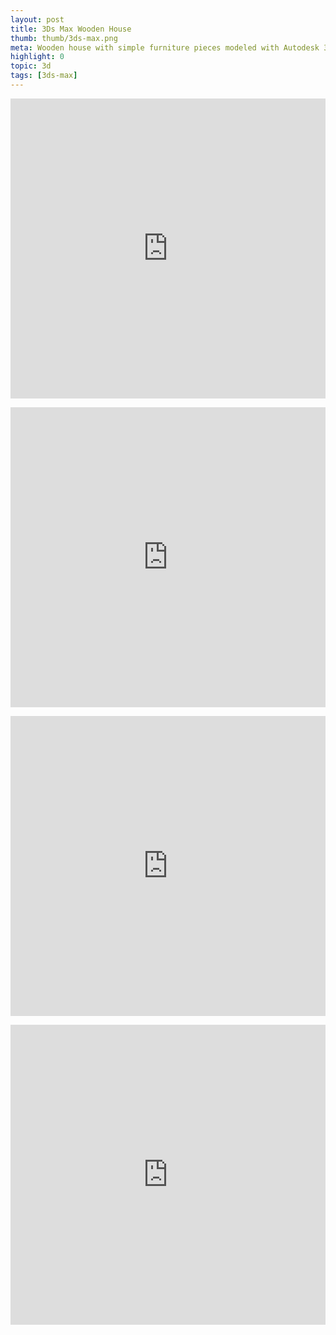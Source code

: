 ```yaml
---
layout: post
title: 3Ds Max Wooden House
thumb: thumb/3ds-max.png
meta: Wooden house with simple furniture pieces modeled with Autodesk 3Ds Max.  
highlight: 0
topic: 3d
tags: [3ds-max]
---
```


<p></p>
<div class="sketchfab-embed-wrapper text-center">
    <iframe width="100%" height = "480" src="https://sketchfab.com/models/82fcdf22df5a4364a75e3b3ec313cfed/embed" frameborder="0" allow="autoplay; fullscreen; vr" mozallowfullscreen="true" webkitallowfullscreen="true"></iframe>
</div> 

<p></p>
<div class="sketchfab-embed-wrapper text-center">
    <iframe width="100%" height = "480" src="https://sketchfab.com/models/b4bf071e0d814987b023d6ab9fbead2f/embed" frameborder="0" allow="autoplay; fullscreen; vr" mozallowfullscreen="true" webkitallowfullscreen="true"></iframe>
</div> 

<p></p>
<div class="sketchfab-embed-wrapper text-center">
    <iframe width="100%" height = "480" src="https://sketchfab.com/models/ab6340bdf2b648f89ca987ef58fa9584/embed" frameborder="0" allow="autoplay; fullscreen; vr" mozallowfullscreen="true" webkitallowfullscreen="true"></iframe>
</div> 

<p></p>
<div class="sketchfab-embed-wrapper text-center">
    <iframe width="100%" height = "480" src="https://sketchfab.com/models/ea5272cf088d442e8e671fc2100bd7f4/embed" frameborder="0" allow="autoplay; fullscreen; vr" mozallowfullscreen="true" webkitallowfullscreen="true"></iframe>
</div> 




